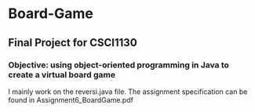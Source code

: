 # Board-Game
## Final Project for CSCI1130 
### Objective: using object-oriented programming in Java to create a virtual board game
I mainly work on the reversi.java file. The assignment specification can be found in Assignment6_BoardGame.pdf
